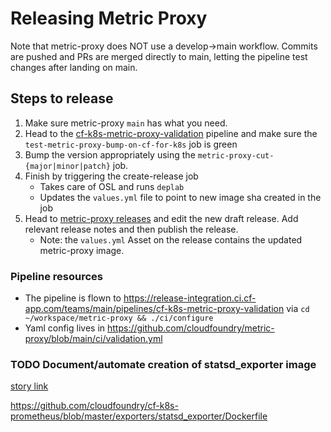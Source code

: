 # Releasing Metric Proxy

Note that metric-proxy does NOT use a develop->main workflow. Commits are pushed and PRs are merged directly to main, letting the pipeline test changes after landing on main.

## Steps to release

1. Make sure metric-proxy `main` has what you need.
1. Head to the [cf-k8s-metric-proxy-validation](https://release-integration.ci.cf-app.com/teams/main/pipelines/cf-k8s-metric-proxy-validation) pipeline and make sure the `test-metric-proxy-bump-on-cf-for-k8s` job is green
1. Bump the version appropriately using the `metric-proxy-cut-{major|minor|patch}` job.
1. Finish by triggering the create-release job
    - Takes care of OSL and runs `deplab`
    - Updates the `values.yml` file to point to new image sha created in the job
1. Head to [metric-proxy releases](https://github.com/cloudfoundry/metric-proxy/releases) and edit the new draft release. Add relevant release notes and then publish the release.
    - Note: the `values.yml` Asset on the release contains the updated metric-proxy image.

### Pipeline resources
* The pipeline is flown to https://release-integration.ci.cf-app.com/teams/main/pipelines/cf-k8s-metric-proxy-validation via `cd ~/workspace/metric-proxy && ./ci/configure`
* Yaml config lives in https://github.com/cloudfoundry/metric-proxy/blob/main/ci/validation.yml

### TODO Document/automate creation of statsd_exporter image

[story link](https://www.pivotaltracker.com/story/show/176179500)

https://github.com/cloudfoundry/cf-k8s-prometheus/blob/master/exporters/statsd_exporter/Dockerfile
